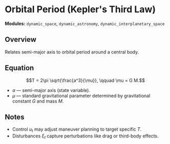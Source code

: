 # Orbital Period (Kepler's Third Law)

**Modules:** `dynamic_space`, `dynamic_astronomy`, `dynamic_interplanetary_space`

## Overview

Relates semi-major axis to orbital period around a central body.

## Equation

$$T = 2\pi \sqrt{\frac{a^3}{\mu}}, \qquad \mu = G M.$$

- $a$ — semi-major axis (state variable).
- $\mu$ — standard gravitational parameter determined by gravitational constant $G$ and mass $M$.

## Notes

- Control $u_t$ may adjust maneuver planning to target specific $T$.
- Disturbances $\xi_t$ capture perturbations like drag or third-body effects.
